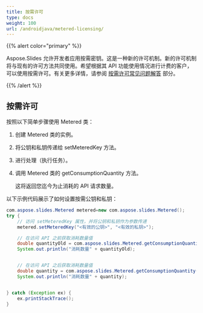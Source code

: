 ```yaml
---
title: 按需许可
type: docs
weight: 100
url: /androidjava/metered-licensing/
---
```


{{% alert color="primary" %}} 

Aspose.Slides 允许开发者应用按需密钥。这是一种新的许可机制。新的许可机制将与现有的许可方法共同使用。希望根据其 API 功能使用情况进行计费的客户，可以使用按需许可。有关更多详情，请参阅 [按需许可常见问题解答](https://purchase.aspose.com/faqs/licensing/metered) 部分。

{{% /alert %}} 
## **按需许可**
按照以下简单步骤使用 Metered 类：

1. 创建 Metered 类的实例。

1. 将公钥和私钥传递给 setMeteredKey 方法。

1. 进行处理（执行任务）。

1. 调用 Metered 类的 getConsumptionQuantity 方法。

   这将返回您迄今为止消耗的 API 请求数量。

以下示例代码展示了如何设置按需公钥和私钥：

```java
com.aspose.slides.Metered metered=new com.aspose.slides.Metered();
try {
    // 访问 setMeteredKey 属性，并将公钥和私钥作为参数传递
    metered.setMeteredKey("<有效的公钥>", "<有效的私钥>");

    // 在访问 API 之前获取消耗数量值
    double quantityOld = com.aspose.slides.Metered.getConsumptionQuantity();
    System.out.println("消耗数量" + quantityOld);


    // 在访问 API 之后获取消耗数量值
    double quantity = com.aspose.slides.Metered.getConsumptionQuantity();
    System.out.println("消耗数量" + quantity);


} catch (Exception ex) {
    ex.printStackTrace();
}
```